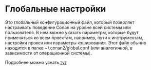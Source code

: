 
# Глобальные настройки

Это глобальный конфигурационный файл, который позволяет настраивать поведение Conan на уровне всей системы или пользователя.
В нем можно указать параметры, которые будут применяться ко всем проектам, например, пути к инструментам, настройки прокси или параметры кэширования.
Этот файл обычно находится в папке ~/.conan2/global.conf (или аналогичной, в зависимости от операционной системы).

Подробнее можно узнать [тут](https://docs.conan.io/2/reference/config_files/global_conf.html#global-conf)
